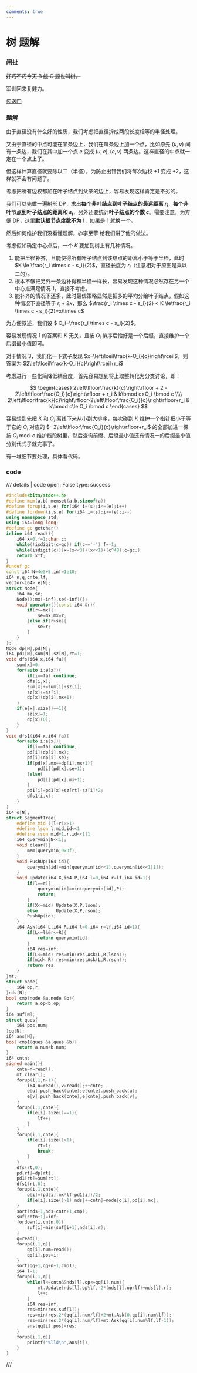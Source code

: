 ```yaml
---
comments: true
---
```


# 树 题解

### 闲扯

~~好巧不巧今天 B 组 C 题也叫树。~~

军训回来复健力。

[传送门](https://local.cwoi.com.cn:8443/contest/C0253/problem/C)

### 题解

由于直径没有什么好的性质，我们考虑把直径拆成两段长度相等的半径处理。

又由于直径的中点可能在某条边上，我们在每条边上加一个点，比如原先 $(u,v)$ 间有一条边，我们在其中加一个点 $e$ 变成 $(u,e),(e,v)$ 两条边。这样直径的中点就一定在一个点上了。

但这样计算直径就要除以二（半径），为防止出错我们将每次边权 $+1$ 变成 $+2$，这样就不会有问题了。

考虑把所有边权都加在叶子结点到父亲的边上，容易发现这样肯定是不劣的。

我们可以先做一遍树形 DP，求出**每个非叶结点到叶子结点的最远距离 $r_i$**，**每个非叶节点到叶子结点的距离和 $s_i$**，另外还要统计**叶子结点的个数 $c$**。需要注意，为方便 DP，这里**默认根节点度数不为 $1$**，如果是 $1$ 就换一个。

然后如何维护我们没看懂题解，@李至擎 给我们讲了他的做法。

考虑假如确定中心点后，一个 $K$ 要加到树上有几种情况。

1. 能把半径补齐，且能使得所有叶子结点到该结点的距离小于等于半径，此时 $K \le \frac{r_i \times c - s_i}{2}$，直径长度为 $r_i$（注意相对于原图是乘以二的）。
1. 根本不够把另外一条边补得和半径一样长，容易发现这种情况必然存在另一个中心点满足情况 $1$，直接不考虑。
1. 能补齐的情况下还多，此时最优策略显然是把多的平均分给叶子结点，假如这种情况下直径等于 $r_i+2x$，那么 $\frac{r_i \times c - s_i}{2} < K \le\frac{r_i \times c - s_i}{2}+x\times c$

为方便叙述，我们设 $ O_i=\frac{r_i \times c - s_i}{2}$。

容易发现情况 $1$ 的答案和 $K$ 无关，且按 $O_i$ 排序后恰好是一个后缀，直接维护一个后缀最小值即可。

对于情况 $3$，我们化一下式子发现 $x=\left\lceil\frac{k-O_i}{c}\right\rceil$，则答案为 $2\left\lceil\frac{k-O_i}{c}\right\rceil+r_i$

考虑进行一些化简降低耦合度，首先容易想到将上取整转化为分类讨论，即：

$$
\begin{cases}
2\left\lfloor\frac{k}{c}\right\rfloor + 2 - 2\left\lfloor\frac{O_i}{c}\right\rfloor + r_i & k\bmod c>O_i \bmod c \\\\
2\left\lfloor\frac{k}{c}\right\rfloor-2\left\lfloor\frac{O_i}{c}\right\rfloor+r_i & k\bmod c\le O_i \bmod c
\end{cases}
$$

容易想到先把 $K$ 和 $O_i$ 离线下来从小到大排序，每次碰到 $K$ 维护一个指针把小于等于它的 $O_i$ 对应的 $- 2\left\lfloor\frac{O_i}{c}\right\rfloor+r_i$ 的全部加进一棵 按 $O_i \bmod c$ 维护线段树里，然后查询前缀、后缀最小值还有情况一的后缀最小值分别代式子就完事了。

有一堆细节要处理，具体看代码。

### code

/// details | code
    open: False
    type: success
```cpp
#include<bits/stdc++.h>
#define mem(a,b) memset(a,b,sizeof(a))
#define forup(i,s,e) for(i64 i=(s);i<=(e);i++)
#define fordown(i,s,e) for(i64 i=(s);i>=(e);i--)
using namespace std;
using i64=long long;
#define gc getchar()
inline i64 read(){
    i64 x=0,f=1;char c;
    while(!isdigit(c=gc)) if(c=='-') f=-1;
    while(isdigit(c)){x=(x<<3)+(x<<1)+(c^48);c=gc;}
    return x*f;
}
#undef gc
const i64 N=4e5+5,inf=1e18;
i64 n,q,cnte,lf;
vector<i64> e[N];
struct Node{
	i64 mx,se;
	Node():mx(-inf),se(-inf){};
	void operator()(const i64 &r){
		if(r>=mx){
			se=mx;mx=r;
		}else if(r>se){
			se=r;
		}
	}
};
Node dp[N],pd[N];
i64 pd1[N],sum[N],sz[N],rt=1;
void dfs(i64 x,i64 fa){
	sum[x]=0;
	for(auto i:e[x]){
		if(i==fa) continue;
		dfs(i,x);
		sum[x]+=sum[i]+sz[i];
		sz[x]+=sz[i];
		dp[x](dp[i].mx+1);
	}
	if(e[x].size()==1){
		sz[x]=1;
		dp[x](0);
	}
}
void dfs1(i64 x,i64 fa){
	for(auto i:e[x]){
		if(i==fa) continue;
		pd[i](dp[i].mx);
		pd[i](dp[i].se);
		if(pd[x].mx==dp[i].mx+1){
			pd[i](pd[x].se+1);
		}else{
			pd[i](pd[x].mx+1);
		}
		pd1[i]=pd1[x]+sz[rt]-sz[i]*2;
		dfs1(i,x);
	}
}
i64 o[N];
struct SegmentTree{
	#define mid ((l+r)>>1)
	#define lson l,mid,id<<1
	#define rson mid+1,r,id<<1|1
	i64 querymin[N<<1];
	void clear(){
		mem(querymin,0x3f);
	}
	void PushUp(i64 id){
		querymin[id]=min(querymin[id<<1],querymin[id<<1|1]);
	}
	void Update(i64 X,i64 P,i64 l=0,i64 r=lf,i64 id=1){
		if(l==r){
			querymin[id]=min(querymin[id],P);
			return;
		}
		if(X<=mid) Update(X,P,lson);
		else       Update(X,P,rson);
		PushUp(id);
	}
	i64 Ask(i64 L,i64 R,i64 l=0,i64 r=lf,i64 id=1){
		if(L<=l&&r<=R){
			return querymin[id];
		}
		i64 res=inf;
		if(L<=mid) res=min(res,Ask(L,R,lson));
		if(mid< R) res=min(res,Ask(L,R,rson));
		return res;
	}
}mt;
struct node{
	i64 op,r;
}nds[N];
bool cmp(node &a,node &b){
	return a.op<b.op;
}
i64 suf[N];
struct ques{
	i64 pos,num;
}qq[N];
i64 ans[N];
bool cmp1(ques &a,ques &b){
	return a.num<b.num;
}
i64 cntn;
signed main(){
	cnte=n=read();
	mt.clear();
	forup(i,1,n-1){
		i64 u=read(),v=read();++cnte;
		e[u].push_back(cnte);e[cnte].push_back(u);
		e[v].push_back(cnte);e[cnte].push_back(v);
	}
	forup(i,1,cnte){
		if(e[i].size()==1){
			lf++;
		}
	}
	forup(i,1,cnte){
		if(e[i].size()>1){
			rt=i;
			break;
		}
	}
	dfs(rt,0);
	pd[rt]=dp[rt];
	pd1[rt]=sum[rt];
	dfs1(rt,0);
	forup(i,1,cnte){
		o[i]=(pd[i].mx*lf-pd1[i])/2;
		if(e[i].size()>1) nds[++cntn]=node{o[i],pd[i].mx};
	}
	sort(nds+1,nds+cntn+1,cmp); 
	suf[cntn+1]=inf;
	fordown(i,cntn,0){
		suf[i]=min(suf[i+1],nds[i].r);
	}
	q=read();
	forup(i,1,q){
		qq[i].num=read();
		qq[i].pos=i;
	}
	sort(qq+1,qq+n+1,cmp1);
	i64 l=1;
	forup(i,1,q){
		while(l<=cntn&&nds[l].op<=qq[i].num){
			mt.Update(nds[l].op%lf,-2*(nds[l].op/lf)+nds[l].r);
			l++;
		}
		i64 res=inf;
		res=min(res,suf[l]);
		res=min(res,2*(qq[i].num/lf)+2+mt.Ask(0,qq[i].num%lf));
		res=min(res,2*(qq[i].num/lf)+mt.Ask(qq[i].num%lf,lf-1));
		ans[qq[i].pos]=res;
	}
	forup(i,1,q){
		printf("%lld\n",ans[i]);
	}
}
```
///